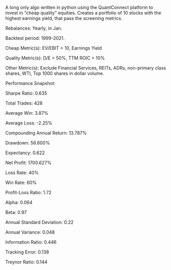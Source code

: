 A long only algo written in python using the QuantConnect platform to invest in "cheap quality" equities. Creates a portfolio of 10 stocks with the highest earnings yield, that pass the screening metrics.

Rebalances: Yearly, in Jan.

Backtest period: 1999-2021.

Cheap Metric(s): EV/EBIT < 10, Earnings Yield

Quality Metric(s): D/E < 50%, TTM ROIC > 10%

Other Metric(s): Exclude Financial Services, REITs, ADRs, non-primary class shares, WTI, Top 1000 shares in dollar volume.

Performance Snapshot:

Sharpe Ratio: 0.635

Total Trades: 428

Average Win: 3.87%

Average Loss: -2.25%

Compounding Annual Return: 13.787%

Drawdown: 56.600%

Expectancy: 0.622

Net Profit: 1700.627%

Loss Rate: 40%

Win Rate: 60%

Profit-Loss Ratio: 1.72

Alpha: 0.064

Beta: 0.97

Annual Standard Deviation: 0.22

Annual Variance: 0.048

Information Ratio: 0.446

Tracking Error: 0.138

Treynor Ratio: 0.144

